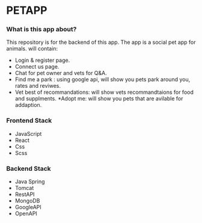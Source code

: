 # PETAPP #

### What is this app about? ###

This repository is for the backend of this app.
The app is a social pet app for animals.
will contain: 
* Login & register page.
* Connect us page.
* Chat for pet owner and vets for Q&A.
* Find me a park : using google api, will show you pets park around you, rates and reviwes.
* Vet best of recommandations: will show vets recommandtaions for food and supplments.
 *Adopt me: will show you pets that are avilable for addaption.

### Frontend Stack ###
* JavaScript 
* React
* Css
* Scss


### Backend Stack ###

* Java Spring
* Tomcat
* RestAPI
* MongoDB
* GoogleAPI
* OpenAPI


